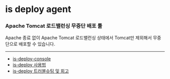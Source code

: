 # is deploy agent

### Apache Tomcat 로드밸런싱 무중단 배포 툴
Apache 종료 없이 Apache Tomcat 로드밸런싱 상태에서 Tomcat만 제외해서 무중단으로 배포할 수 있습니다.

----

- [is-deploy-console](https://github.com/danawalab/is-deploy-console)
- [is-deploy 사용법](https://danawalab.github.io/common/2022/12/21/is-deploy-part1.html)
- [is-deploy 트러블슈팅 및 회고](https://danawalab.github.io/common/2022/12/22/is-deploy-part2.html)